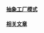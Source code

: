 #### [抽象工厂模式](http://designpatternsphp.readthedocs.org/en/latest/Creational/AbstractFactory/README.html)
#### [相关文章](http://angusty.com/2015/01/design-patterns-of-php.html#title162)